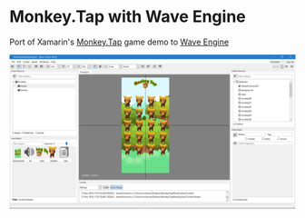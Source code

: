 # Monkey.Tap with Wave Engine
Port of Xamarin's [Monkey.Tap](https://github.com/infinitespace-studios/Monkey.Tap) game demo to [Wave Engine](https://waveengine.net/)

![Game being edited in Wave Visual Editor](https://raw.githubusercontent.com/MarcosCobena/MonkeyTapWaveEngine/master/WaveVisualEditorScreenshot.PNG)
